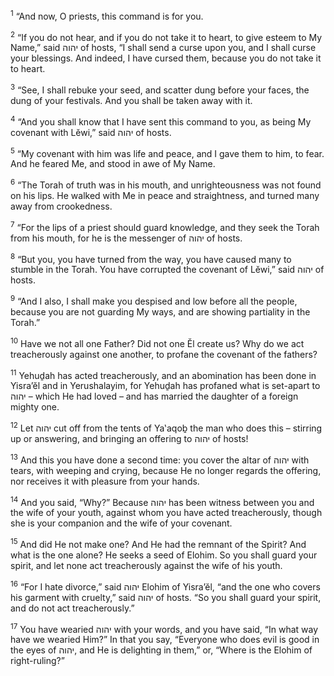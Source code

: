<sup>1</sup> “And now, O priests, this command is for you.

<sup>2</sup> “If you do not hear, and if you do not take it to heart, to give esteem to My Name,” said יהוה of hosts, “I shall send a curse upon you, and I shall curse your blessings. And indeed, I have cursed them, because you do not take it to heart.

<sup>3</sup> “See, I shall rebuke your seed, and scatter dung before your faces, the dung of your festivals. And you shall be taken away with it.

<sup>4</sup> “And you shall know that I have sent this command to you, as being My covenant with Lĕwi,” said יהוה of hosts.

<sup>5</sup> “My covenant with him was life and peace, and I gave them to him, to fear. And he feared Me, and stood in awe of My Name.

<sup>6</sup> “The Torah of truth was in his mouth, and unrighteousness was not found on his lips. He walked with Me in peace and straightness, and turned many away from crookedness.

<sup>7</sup> “For the lips of a priest should guard knowledge, and they seek the Torah from his mouth, for he is the messenger of יהוה of hosts.

<sup>8</sup> “But you, you have turned from the way, you have caused many to stumble in the Torah. You have corrupted the covenant of Lĕwi,” said יהוה of hosts.

<sup>9</sup> “And I also, I shall make you despised and low before all the people, because you are not guarding My ways, and are showing partiality in the Torah.”

<sup>10</sup> Have we not all one Father? Did not one Ĕl create us? Why do we act treacherously against one another, to profane the covenant of the fathers?

<sup>11</sup> Yehuḏah has acted treacherously, and an abomination has been done in Yisra’ĕl and in Yerushalayim, for Yehuḏah has profaned what is set-apart to יהוה – which He had loved – and has married the daughter of a foreign mighty one.

<sup>12</sup> Let יהוה cut off from the tents of Ya‛aqoḇ the man who does this – stirring up or answering, and bringing an offering to יהוה of hosts!

<sup>13</sup> And this you have done a second time: you cover the altar of יהוה with tears, with weeping and crying, because He no longer regards the offering, nor receives it with pleasure from your hands.

<sup>14</sup> And you said, “Why?” Because יהוה has been witness between you and the wife of your youth, against whom you have acted treacherously, though she is your companion and the wife of your covenant.

<sup>15</sup> And did He not make one? And He had the remnant of the Spirit? And what is the one alone? He seeks a seed of Elohim. So you shall guard your spirit, and let none act treacherously against the wife of his youth.

<sup>16</sup> “For I hate divorce,” said יהוה Elohim of Yisra’ĕl, “and the one who covers his garment with cruelty,” said יהוה of hosts. “So you shall guard your spirit, and do not act treacherously.”

<sup>17</sup> You have wearied יהוה with your words, and you have said, “In what way have we wearied Him?” In that you say, “Everyone who does evil is good in the eyes of יהוה, and He is delighting in them,” or, “Where is the Elohim of right-ruling?”

